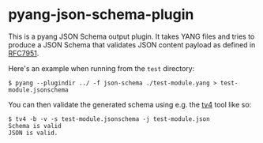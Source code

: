 # pyang-json-schema-plugin

This is a pyang JSON Schema output plugin. It takes YANG files and tries to produce a JSON Schema that validates JSON content payload as defined in [RFC7951](https://tools.ietf.org/html/rfc7951).

Here's an example when running from the `test` directory:
```
$ pyang --plugindir ../ -f json-schema ./test-module.yang > test-module.jsonschema
```

You can then validate the generated schema using e.g. the [tv4](https://github.com/geraintluff/tv4) tool like so:
```
$ tv4 -b -v -s test-module.jsonschema -j test-module.json
Schema is valid
JSON is valid.
```

